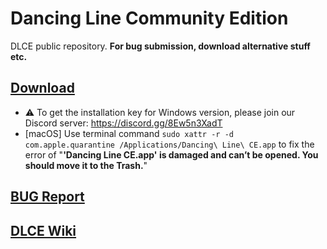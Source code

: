 # Dancing Line Community Edition
DLCE public repository. **For bug submission, download alternative stuff etc.**

## [ Download](https://github.com/DL-Community/DancingLine-CommunityEdition/releases)
- ⚠️ To get the installation key for Windows version, please join our Discord server: https://discord.gg/8Ew5n3XadT
- [macOS] Use terminal command `sudo xattr -r -d com.apple.quarantine /Applications/Dancing\ Line\ CE.app` to fix the error of "**'Dancing Line CE.app' is damaged and can’t be opened. You should move it to the Trash.**"

## [BUG Report](https://github.com/DL-Community/DancingLine-CommunityEdition/issues/new/choose)

## [DLCE Wiki](https://dl-community.github.io/Docs)
